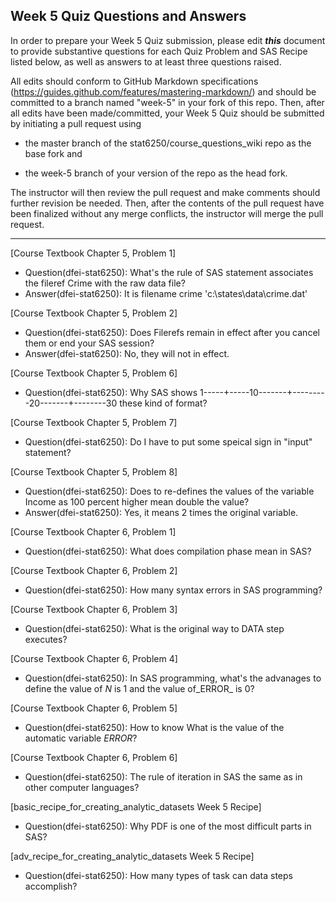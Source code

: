 ## Week 5 Quiz Questions and Answers

In order to prepare your Week 5 Quiz submission, please edit ***this*** document to provide substantive questions for each Quiz Problem and SAS Recipe listed below, as well as answers to at least three questions raised.

All edits should conform to GitHub Markdown specifications (https://guides.github.com/features/mastering-markdown/) and should be committed to a branch named "week-5" in your fork of this repo. Then, after all edits have been made/committed, your Week 5 Quiz should be submitted by initiating a pull request using

- the master branch of the stat6250/course_questions_wiki repo as the base fork and

- the week-5 branch of your version of the repo as the head fork.

The instructor will then review the pull request and make comments should further revision be needed. Then, after the contents of the pull request have been finalized without any merge conflicts, the instructor will merge the pull request.

********************************************************************************



[Course Textbook Chapter 5, Problem 1]
- Question(dfei-stat6250): What's the rule of SAS statement associates the fileref Crime with the raw data file?
- Answer(dfei-stat6250): It is filename crime 'c:\states\data\crime.dat'


[Course Textbook Chapter 5, Problem 2]
- Question(dfei-stat6250): Does Filerefs remain in effect after you cancel them or end your SAS session? 
- Answer(dfei-stat6250): No, they will not in effect.


[Course Textbook Chapter 5, Problem 6]
- Question(dfei-stat6250): Why SAS shows 1-----+-----10-------+---------20-------+--------30 these kind of format?


[Course Textbook Chapter 5, Problem 7]
- Question(dfei-stat6250): Do I have to put some speical sign in "input" statement? 


[Course Textbook Chapter 5, Problem 8]
- Question(dfei-stat6250): Does to re-defines the values of the variable Income as 100 percent higher mean double the value?
- Answer(dfei-stat6250): Yes, it means 2 times the original variable.


[Course Textbook Chapter 6, Problem 1]
- Question(dfei-stat6250): What does compilation phase mean in SAS?


[Course Textbook Chapter 6, Problem 2]
- Question(dfei-stat6250): How many syntax errors in SAS programming? 


[Course Textbook Chapter 6, Problem 3]
- Question(dfei-stat6250): What is the original way to DATA step executes?



[Course Textbook Chapter 6, Problem 4]
- Question(dfei-stat6250): In SAS programming, what's the advanages to define the value of _N_ is 1 and the value of_ERROR_ is  0? 


[Course Textbook Chapter 6, Problem 5]
- Question(dfei-stat6250): How to know What is the value of the automatic variable _ERROR_?


[Course Textbook Chapter 6, Problem 6]
- Question(dfei-stat6250): The rule of iteration in SAS the same as in other computer languages?  


[basic_recipe_for_creating_analytic_datasets Week 5 Recipe]
- Question(dfei-stat6250): Why PDF is one of the most difficult parts in SAS?


[adv_recipe_for_creating_analytic_datasets Week 5 Recipe]
- Question(dfei-stat6250): How many types of task can data steps accomplish?

